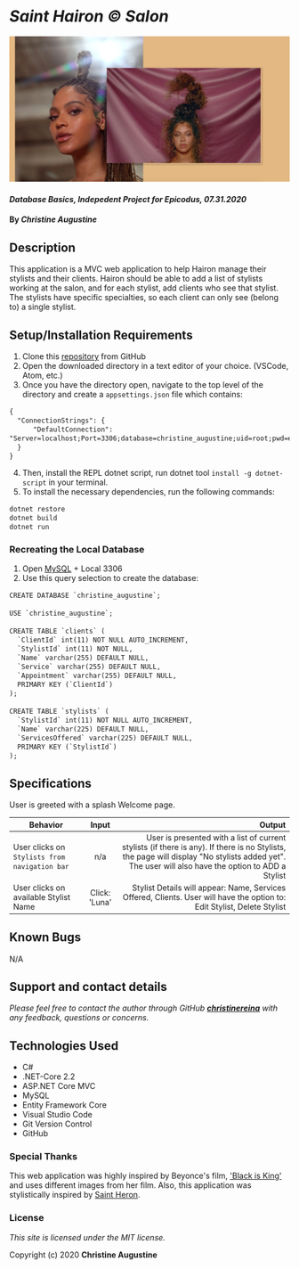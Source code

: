 # _Saint Hairon © Salon_

![Preview](./HairSalon/wwwroot/img/preview.png)

#### _Database Basics, Indepedent Project for Epicodus, 07.31.2020_

#### By _**Christine Augustine**_

## Description

This application is a MVC web application to help Hairon manage their stylists and their clients. Hairon should be able to add a list of stylists working at the salon, and for each stylist, add clients who see that stylist. The stylists have specific specialties, so each client can only see (belong to) a single stylist.

## Setup/Installation Requirements 

1. Clone this [repository](https://github.com/christinereina/HairSalon.Solution) from GitHub
2. Open the downloaded directory in a text editor of your choice. (VSCode, Atom, etc.)
3. Once you have the directory open, navigate to the top level of the directory and create a `appsettings.json` file which contains:
```
{
  "ConnectionStrings": {
      "DefaultConnection": "Server=localhost;Port=3306;database=christine_augustine;uid=root;pwd=epicodus;"
  }
}
```
4. Then, install the REPL dotnet script, run dotnet tool `install -g dotnet-script` in your terminal.
5. To install the necessary dependencies, run the following commands:
```
dotnet restore
dotnet build
dotnet run
```

### Recreating the Local Database

1. Open [MySQL](https://www.mysql.com/) + Local 3306
2. Use this query selection to create the database:
```
CREATE DATABASE `christine_augustine`; 

USE `christine_augustine`;

CREATE TABLE `clients` (
  `ClientId` int(11) NOT NULL AUTO_INCREMENT,
  `StylistId` int(11) NOT NULL,
  `Name` varchar(255) DEFAULT NULL,
  `Service` varchar(255) DEFAULT NULL,
  `Appointment` varchar(255) DEFAULT NULL,
  PRIMARY KEY (`ClientId`)
);

CREATE TABLE `stylists` (
  `StylistId` int(11) NOT NULL AUTO_INCREMENT,
  `Name` varchar(225) DEFAULT NULL,
  `ServicesOffered` varchar(225) DEFAULT NULL,
  PRIMARY KEY (`StylistId`)
);
```

## Specifications

User is greeted with a splash Welcome page. 

| Behavior   |   Input   |  Output | 
|----------|:-------------:|------:|
| User clicks on `Stylists from navigation bar`| n/a | User is presented with a list of current stylists (if there is any). If there is no Stylists, the page will display "No stylists added yet". The user will also have the option to ADD a Stylist
| User clicks on available Stylist Name | Click: 'Luna' | Stylist Details will appear: Name, Services Offered, Clients. User will have the option to: Edit Stylist, Delete Stylist

## Known Bugs

N/A

## Support and contact details

_Please feel free to contact the author through GitHub **[christinereina](https://github.com/christinereina)** with any feedback, questions or concerns._


## Technologies Used

* C# 
* .NET-Core 2.2
* ASP.NET Core MVC
* MySQL
* Entity Framework Core
* Visual Studio Code
* Git Version Control 
* GitHub

### Special Thanks

This web application was highly inspired by Beyonce's film, ['Black is King'](https://beyonce.com/) and uses different images from her film. Also, this application was stylistically inspired by [Saint Heron](https://www.saintheron.com/).

### License

*This site is licensed under the MIT license.*

Copyright (c) 2020 **Christine Augustine**